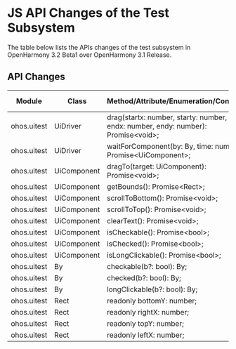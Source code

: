 # JS API Changes of the Test Subsystem

The table below lists the APIs changes of the test subsystem in OpenHarmony 3.2 Beta1 over OpenHarmony 3.1 Release.

## API Changes

| Module| Class| Method/Attribute/Enumeration/Constant| Change Type|
|---|---|---|---|
| ohos.uitest | UiDriver | drag(startx: number, starty: number, endx: number, endy: number): Promise\<void>; | Added|
| ohos.uitest | UiDriver | waitForComponent(by: By, time: number): Promise\<UiComponent>; | Added|
| ohos.uitest | UiComponent | dragTo(target: UiComponent): Promise\<void>; | Added|
| ohos.uitest | UiComponent | getBounds(): Promise\<Rect>; | Added|
| ohos.uitest | UiComponent | scrollToBottom(): Promise\<void>; | Added|
| ohos.uitest | UiComponent | scrollToTop(): Promise\<void>; | Added|
| ohos.uitest | UiComponent | clearText(): Promise\<void>; | Added|
| ohos.uitest | UiComponent | isCheckable(): Promise\<bool>; | Added|
| ohos.uitest | UiComponent | isChecked(): Promise\<bool>; | Added|
| ohos.uitest | UiComponent | isLongClickable(): Promise\<bool>; | Added|
| ohos.uitest | By | checkable(b?: bool): By; | Added|
| ohos.uitest | By | checked(b?: bool): By; | Added|
| ohos.uitest | By | longClickable(b?: bool): By; | Added|
| ohos.uitest | Rect | readonly  bottomY: number; | Added|
| ohos.uitest | Rect | readonly  rightX: number; | Added|
| ohos.uitest | Rect | readonly  topY: number; | Added|
| ohos.uitest | Rect | readonly  leftX: number; | Added|
